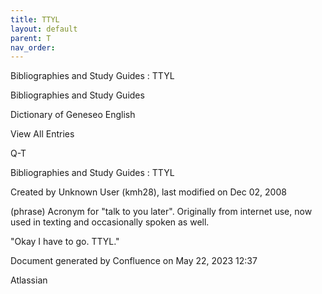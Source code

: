 ```yaml
---
title: TTYL
layout: default
parent: T
nav_order:
---
```


Bibliographies and Study Guides : TTYL

Bibliographies and Study Guides

Dictionary of Geneseo English

View All Entries

Q-T

Bibliographies and Study Guides : TTYL

Created by  Unknown User (kmh28), last modified on Dec 02, 2008

(phrase) Acronym for &quot;talk to you later&quot;. Originally from internet use, now used in texting and occasionally spoken as well.

&quot;Okay I have to go. TTYL.&quot; 

Document generated by Confluence on May 22, 2023 12:37

Atlassian
